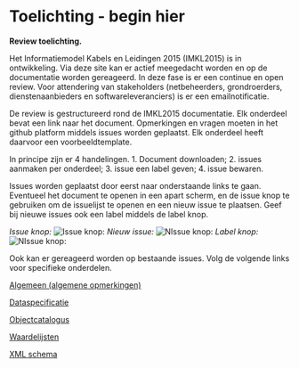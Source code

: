 # Toelichting - begin hier

**Review toelichting.**

Het Informatiemodel Kabels en Leidingen 2015 (IMKL2015) is in ontwikkeling. Via deze site kan er actief meegedacht worden en op de documentatie worden gereageerd. In deze fase is er een continue en open review. Voor attendering van stakeholders (netbeheerders, grondroerders, dienstenaanbieders en softwareleveranciers) is er een emailnotificatie.

De review is gestructureerd rond de IMKL2015 documentatie. Elk onderdeel bevat een link naar het document. Opmerkingen en vragen moeten in het github platform middels issues worden geplaatst. Elk onderdeel heeft daarvoor een voorbeeldtemplate.

In principe zijn er 4 handelingen. 1. Document downloaden; 2. issues aanmaken per onderdeel; 3. issue een label geven; 4. issue bewaren. 

Issues worden geplaatst door eerst naar onderstaande links te gaan. Eventueel het document te openen in een apart scherm, en de issue knop te gebruiken om de issuelijst te openen en een nieuw issue te plaatsen. Geef bij nieuwe issues ook een label middels de label knop.

*Issue knop:* ![Issue knop:](https://dl.dropboxusercontent.com/u/26117339/github/Issueknop.png) *Nieuw issue:* ![NIssue knop:](https://dl.dropboxusercontent.com/u/26117339/github/NewIssue.png)  *Label knop:* ![NIssue knop:](https://dl.dropboxusercontent.com/u/26117339/github/Labelknop.png)

Ook kan er gereageerd worden op bestaande issues. Volg de volgende links voor specifieke onderdelen.

[Algemeen (algemene opmerkingen)](https://github.com/Geonovum/imkl2015-review/tree/master/0.%20algemeen)

[Dataspecificatie](https://github.com/Geonovum/imkl2015-review/tree/master/1.%20dataspecificatie)

[Objectcatalogus](https://github.com/Geonovum/imkl2015-review/tree/master/2.%20objectcatalogus)

[Waardelijsten](https://github.com/Geonovum/imkl2015-review/tree/master/3.%20waardelijsten)

[XML schema](https://github.com/Geonovum/imkl2015-review/tree/master/4.%20XML%20schema)


